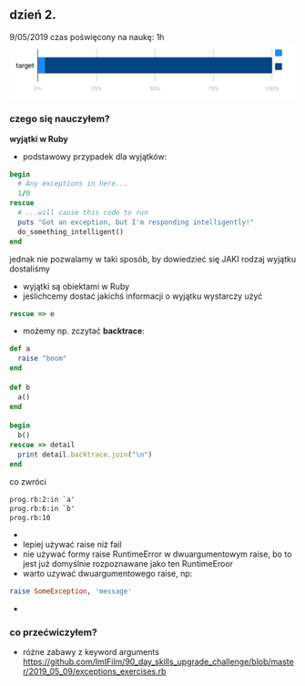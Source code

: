 ## dzień 2.
9/05/2019
czas poświęcony na naukę: 1h
![my target](https://github.com/ImIFilm/90_day_skills_upgrade_challenge/blob/master/2019_05_09/target1.PNG)

### czego się nauczyłem?
**wyjątki w Ruby**
- podstawowy przypadek dla wyjątków:
```ruby
begin
  # Any exceptions in here... 
  1/0
rescue
  # ...will cause this code to run
  puts "Got an exception, but I'm responding intelligently!"
  do_something_intelligent()
end
```
jednak nie pozwalamy w taki sposób, by dowiedzieć się JAKI rodzaj wyjątku dostaliśmy
- wyjątki są obiektami w Ruby
- jeślichcemy dostać jakichś informacji o wyjątku wystarczy użyć
```ruby
rescue => e
```
- możemy np. zczytać **backtrace**:
```ruby
def a
  raise "boom"
end

def b
  a()
end

begin
  b()
rescue => detail
  print detail.backtrace.join("\n")
end
```
co zwróci
```
prog.rb:2:in `a'
prog.rb:6:in `b'
prog.rb:10
```
- 
- lepiej używać raise niż fail
- nie używać formy raise RuntimeError w dwuargumentowym raise, bo to jest już domyślnie rozpoznawane jako ten RuntimeEroor
- warto uzywać dwuargumentowego raise, np:
```ruby
raise SomeException, 'message'
```
-

### co przećwiczyłem?
- różne zabawy z keyword arguments https://github.com/ImIFilm/90_day_skills_upgrade_challenge/blob/master/2019_05_09/exceptions_exercises.rb
